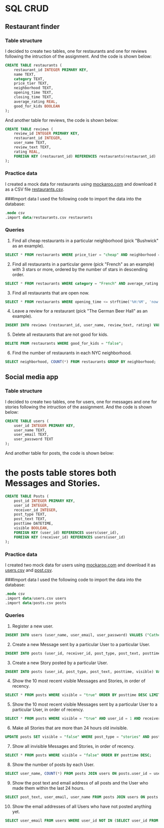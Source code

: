# SQL CRUD
## Restaurant finder
### Table structure
I decided to create two tables, one for restaurants and one for reviews following the intruction of the assignment. And the code is shown below:
```sql
CREATE TABLE restaurants (
    restaurant_id INTEGER PRIMARY KEY,
    name TEXT,
    category TEXT,
    price_tier TEXT,
    neighborhood TEXT,
    opening_time TEXT,
    closing_time TEXT,
    average_rating REAL,
    good_for_kids BOOLEAN
);
```
And another table for reviews, the code is shown below:
```sql
CREATE TABLE reviews (
    review_id INTEGER PRIMARY KEY,
    restaurant_id INTEGER,
    user_name TEXT,
    review_text TEXT,
    rating REAL,
    FOREIGN KEY (restaurant_id) REFERENCES restaurants(restaurant_id)
);
```
### Practice data
I created a mock data for restaurants using [mockaroo.com](https://mockaroo.com) and download it as a CSV file [restaurants.csv](https://github.com/dbdesign-students-fall2023/4-sql-crud-Catherineya/blob/8447252b9686400ebbd41321065010d95d4988ad/data/restaurants.csv). 

###Import data
I used the following code to import the data into the database:
```sql
.mode csv
.import data/restaurants.csv restaurants
```
### Queries
1. Find all cheap restaurants in a particular neighborhood (pick "Bushwick" as an example).
```sql
SELECT * FROM restaurants WHERE price_tier = "cheap" AND neighborhood = "Bushwick";
```
2. Find all restaurants in a particular genre (pick "French" as an example) with 3 stars or more, ordered by the number of stars in descending order.
```sql
SELECT * FROM restaurants WHERE category = "French" AND average_rating >= 3 ORDER BY average_rating DESC;
```
3. Find all restaurants that are open now.
```sql
SELECT * FROM restaurants WHERE opening_time <= strftime('%H:%M', 'now') AND closing_time >= strftime('%H:%M', 'now');
```
4. Leave a review for a restaurant (pick "The German Beer Hall" as an example).
```sql
INSERT INTO reviews (restaurant_id, user_name, review_text, rating) VALUES (1, "Yiwen", "The food is great!", 5);
```
5. Delete all restaurants that are not good for kids.
```sql
DELETE FROM restaurants WHERE good_for_kids = "false";
```
6. Find the number of restaurants in each NYC neighborhood.
```sql
SELECT neighborhood, COUNT(*) FROM restaurants GROUP BY neighborhood;
```
## Social media app
### Table structure
I decided to create two tables, one for users, one for messages and one for stories following the intruction of the assignment. And the code is shown below:
```sql
CREATE TABLE users (
    user_id INTEGER PRIMARY KEY,
    user_name TEXT,
    user_email TEXT,
    user_password TEXT
);
```
And another table for posts, the code is shown below:
# the posts table stores both Messages and Stories. 
```sql
CREATE TABLE Posts (
    post_id INTEGER PRIMARY KEY,
    user_id INTEGER,
    receiver_id INTEGER,
    post_type TEXT,
    post_text TEXT,
    posttime DATETIME,
    visible BOOLEAN,
    FOREIGN KEY (user_id) REFERENCES users(user_id),
    FOREIGN KEY (receiver_id) REFERENCES users(user_id)
);
```
### Practice data
I created two mock data for users using [mockaroo.com](https://mockaroo.com) and download it as [users.csv](https://github.com/dbdesign-students-fall2023/4-sql-crud-Catherineya/blob/b9f3b6345be6125d8b286da6fe633b3b95c57b92/data/users.csv) and [post.csv](https://github.com/dbdesign-students-fall2023/4-sql-crud-Catherineya/blob/b9f3b6345be6125d8b286da6fe633b3b95c57b92/data/posts.csv).

###Import data
I used the following code to import the data into the database:
```sql
.mode csv
.import data/users.csv users
.import data/posts.csv posts
```
### Queries
1. Register a new user.
```sql
INSERT INTO users (user_name, user_email, user_password) VALUES ("Catherine", "Catherine@gmail.com", "123456");
```
2. Create a new Message sent by a particular User to a particular User.
```sql
INSERT INTO posts (user_id, receiver_id, post_type, post_text, posttime, visible) VALUES (1, 2, "messages", "You're so talented!", "2023/9/15  06:13:00", "true");
```
3. Create a new Story posted by a particular User.
```sql
INSERT INTO posts (user_id, post_type, post_text, posttime, visible) VALUES (1, "stories", "StoryTest!", "2023-10-01 10:10:10", "true");
```
4. Show the 10 most recent visible Messages and Stories, in order of recency.
```sql
SELECT * FROM posts WHERE visible = "true" ORDER BY posttime DESC LIMIT 10;
```
5. Show the 10 most recent visible Messages sent by a particular User to a particular User, in order of recency.
```sql
SELECT * FROM posts WHERE visible = "true" AND user_id = 1 AND receiver_id = 2 ORDER BY posttime DESC LIMIT 10;
```
6. Make all Stories that are more than 24 hours old invisible.
```sql
UPDATE posts SET visible = "false" WHERE post_type = "stories" AND posttime < datetime('now', '-1 day');
```
7. Show all invisible Messages and Stories, in order of recency.
```sql
SELECT * FROM posts WHERE visible = "false" ORDER BY posttime DESC;
```
8. Show the number of posts by each User.
```sql
SELECT user_name, COUNT(*) FROM posts JOIN users ON posts.user_id = users.user_id GROUP BY user_name;
```
9. Show the post text and email address of all posts and the User who made them within the last 24 hours.
```sql
SELECT post_text, user_email, user_name FROM posts JOIN users ON posts.user_id = users.user_id WHERE posttime > datetime('now', '-1 day');
```
10. Show the email addresses of all Users who have not posted anything yet.
```sql
SELECT user_email FROM users WHERE user_id NOT IN (SELECT user_id FROM posts);
```
